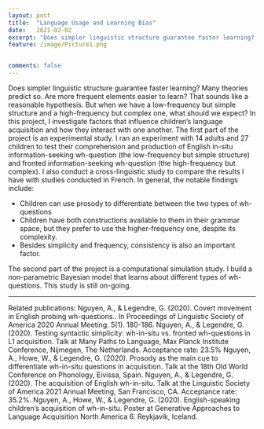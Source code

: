 ```yaml
---
layout: post
title:  "Language Usage and Learning Bias"
date:   2021-02-02
excerpt: "Does simpler linguistic structure guarantee faster learning? Many theories predict so. Are more frequent elements easier to learn? That sounds like a reasonable hypothesis. But when we have a low-frequency but simple structure and a high-frequency but complex one, what should we expect? In this project, I investigate factors that influence children’s language acquisition and how they interact with one another."
feature: /image/Picture1.png


comments: false
---
```

Does simpler linguistic structure guarantee faster learning? Many theories predict so. Are more frequent elements easier to learn? That sounds like a reasonable hypothesis. But when we have a low-frequency but simple structure and a high-frequency but complex one, what should we expect? In this project, I investigate factors that influence children’s language acquisition and how they interact with one another.
The first part of the project is an experimental study. I ran an experiment with 14 adults and 27 children to test their comprehension and production of English in-situ information-seeking wh-question (the low-frequency but simple structure) and fronted information-seeking wh-question (the high-frequency but complex). I also conduct a cross-linguistic study to compare the results I have with studies conducted in French. In general, the notable findings include:

-	Children can use prosody to differentiate between the two types of wh-questions
-	Children have both constructions available to them in their grammar space, but they prefer to use the higher-frequency one, despite its complexity.
-	Besides simplicity and frequency, consistency is also an important factor.

The second part of the project is a computational simulation study. I build a non-parametric Bayesian model that learns about different types of wh-questions. This study is still on-going.

----

Related publications:
Nguyen, A., & Legendre, G. (2020). Covert movement in English probing wh-questions.. In Proceedings of Linguistic Society of America 2020 Annual Meeting. 5(1). 180-186.
Nguyen, A., & Legendre, G. (2020). Testing syntactic simplicity: wh-in-situ vs. fronted wh-questions in L1 acquisition. Talk at Many Paths to Language, Max Planck Institute Conference, Nijmegen, The Netherlands. Acceptance rate: 23.5%
Nguyen, A., Howe, W., & Legendre, G. (2020). Prosody as the main cue to differentiate wh-in-situ questions in acquisition. Talk at the 18th Old World Conference on Phonology, Eivissa, Spain.
Nguyen, A., & Legendre, G. (2020). The acquisition of English wh-in-situ. Talk at the Linguistic Society of America 2021 Annual Meeting, San Francisco, CA. Acceptance rate: 35.2%.
Nguyen, A., Howe, W., & Legendre, G. (2020). English-speaking children’s acquisition of wh-in-situ. Poster at Generative Approaches to Language Acquisition North America 6. Reykjavík, Iceland.
